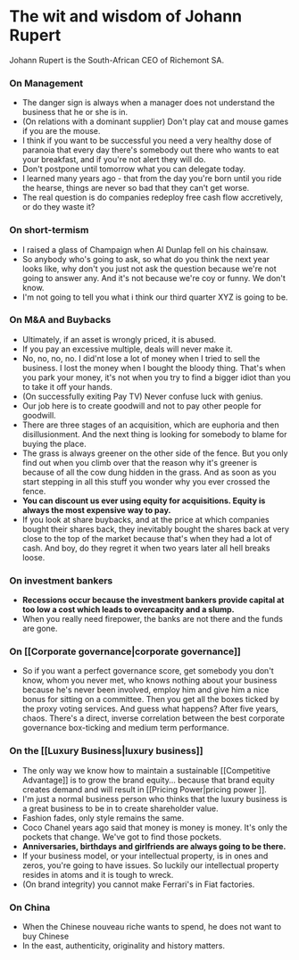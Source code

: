 # The wit and wisdom of Johann Rupert
Johann Rupert is the South-African CEO of Richemont SA.

### On Management
- The danger sign is always when a manager does not understand the business that he or she is in.
-  (On relations with a dominant supplier) Don't play cat and mouse games if you are the mouse.
-  I think if you want to be successful you need a very healthy dose of paranoia that every day there's somebody out there who wants to eat your breakfast, and if you're not alert they will do.
-  Don't postpone until tomorrow what you can delegate today.
-  I learned many years ago - that from the day you're born until you ride the hearse, things are never so bad that they can't get worse.
-  The real question is do companies redeploy free cash flow accretively, or do they waste it?

### On short-termism
- I raised a glass of Champaign when Al Dunlap fell on his chainsaw.
- So anybody who's going to ask, so what do you think the next year looks like, why don't you just not ask the question because we're not going to answer any. And it's not because we're coy or funny. We don't know.
- I'm not going to tell you what i think our third quarter XYZ is going to be.

### On M&A and Buybacks
- Ultimately, if an asset is wrongly priced, it is abused.
- If you pay an excessive multiple, deals will never make it.
- No, no, no, no. I did'nt lose a lot of money when I tried to sell the business. I lost the money when I bought the bloody thing. That's when you  park your money, it's not when you try to find a bigger idiot than you to take it off your hands.
- (On successfully exiting Pay TV) Never confuse luck with genius.
- Our job here is to create goodwill and not to pay other people for goodwill.
- There are three stages of an acquisition, which are euphoria and then disillusionment. And the next thing is looking for somebody to blame for buying the place. 
- The grass is always greener on the other side of the fence. But you only find out when you climb over that the reason why it's greener is because of all the cow dung hidden in the grass. And as soon as you start stepping in all this stuff you wonder why you ever crossed the fence.
- **You can discount us ever using equity for acquisitions. Equity is always the most expensive way to pay.**
- If you look at share buybacks, and at the price at which companies bought their shares back, they inevitably bought the shares back at very close to the top of the market because that's when they had a lot of cash. And boy, do they regret it when two years later all hell breaks loose.

### On investment bankers
- **Recessions occur because the investment bankers provide capital at too low a cost which leads to overcapacity and a slump.**
- When you really need firepower, the banks are not there and the funds are gone.


### On [[Corporate governance|corporate governance]]
- So if you want a perfect governance score, get somebody you don't know, whom you never met, who knows nothing about your business because he's never been involved, employ him and give him a nice bonus for sitting on a committee. Then you get all the boxes ticked  by the proxy voting services.  And guess what happens? After five years, chaos. There's a direct, inverse correlation between the best corporate governance box-ticking and medium term performance.

### On the [[Luxury Business|luxury business]]
- The only way we know how to maintain a sustainable [[Competitive Advantage]] is to grow the brand equity... because that brand equity creates demand and will result in [[Pricing Power|pricing power ]].
- I'm just a normal business person who thinks that the luxury business is a great business to be in to create shareholder value.
- Fashion fades, only style remains the same.
- Coco Chanel years ago said that money is money is money. It's only the pockets that change. We've got to find those pockets.
- **Anniversaries, birthdays and girlfriends are always going to be there.**
- If your business model, or your intellectual property, is in ones and zeros, you're going to have issues. So luckily our intellectual property resides in atoms and it is tough to wreck.
- (On brand integrity) you cannot make Ferrari's in Fiat factories.


### On China
- When the Chinese nouveau riche wants to spend, he does not want to buy Chinese
- In the east, authenticity, originality and history matters.

